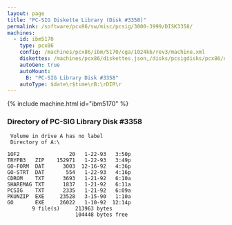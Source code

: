 ```yaml
---
layout: page
title: "PC-SIG Diskette Library (Disk #3358)"
permalink: /software/pcx86/sw/misc/pcsig/3000-3999/DISK3358/
machines:
  - id: ibm5170
    type: pcx86
    config: /machines/pcx86/ibm/5170/cga/1024kb/rev3/machine.xml
    diskettes: /machines/pcx86/diskettes.json,/disks/pcsigdisks/pcx86/diskettes.json
    autoGen: true
    autoMount:
      B: "PC-SIG Library Disk #3358"
    autoType: $date\r$time\rB:\rDIR\r
---
```


{% include machine.html id="ibm5170" %}

### Directory of PC-SIG Library Disk #3358

     Volume in drive A has no label
     Directory of A:\

    1OF2                20   1-22-93   3:50p
    TRYPB3   ZIP    152971   1-22-93   3:49p
    GO-FORM  DAT      3003  12-16-92   4:36p
    GO-STRT  DAT       554   1-22-93   4:16p
    CDROM    TXT      3693   1-21-92   6:10a
    SHAREMAG TXT      1837   1-21-92   6:11a
    PCSIG    TXT      2335   1-21-92   6:09a
    PKUNZIP  EXE     23528   3-15-90   1:10a
    GO       EXE     26022   1-10-92  12:14p
            9 file(s)     213963 bytes
                          104448 bytes free
